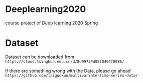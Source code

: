 # Deeplearning2020
course project of Deep learning 2020 Spring

# Dataset

Dataset can be downloaded from 
```https://cloud.tsinghua.edu.cn/d/8d99739d05f0464f8986/  ```

If there are something wrong with the Data, please go ahead
``` https://github.com/laiguokun/multivariate-time-series-data/  ``` 
